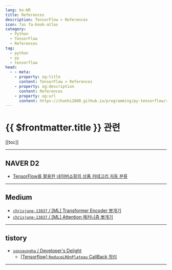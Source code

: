 ```yaml
---
lang: ko-KR
title: References
description: TensorFlow > References
icon: fas fa-book-atlas
category: 
  - Python
  - TensorFlow
  - References
tag: 
  - python
  - py
  - tensorflow
head:
  - - meta:
    - property: og:title
      content: TensorFlow > References
    - property: og:description
      content: References
    - property: og:url
      content: https://chanhi2000.github.io/programming/py-tensorflow/references.html
---
```


# {{ $frontmatter.title }} 관련

[[toc]]

---

## <FontIcon icon="iconfont icon-naver"/>NAVER D2

- [TensorFlow를 활용한 네이버쇼핑의 상품 카테고리 자동 분류](https://d2.naver.com/helloworld/1264836) <!-- TODO: 작성 (https://chanhi2000.github.io/bookshelf/d2.naver.com/1264836.md) -->

---

## <FontIcon icon="fa-brands fa-medium"/>Medium

- [`chrisjune-13837` / \[ML\] Transformer Encoder 뽀개기](https://chrisjune-13837.medium.com/ml-transformer-encoder-%EB%BD%80%EA%B0%9C%EA%B8%B0-4d10fb9b3bce?source=rss-e74406582b08------2)
- [`chrisjune-13837` / \[ML\] Attention 매커니즘 뽀개기](https://chrisjune-13837.medium.com/ml-attention-%EB%A7%A4%EC%BB%A4%EB%8B%88%EC%A6%98-%EB%BD%80%EA%B0%9C%EA%B8%B0-277dcdbb3934?source=rss-e74406582b08------2)

---

## tistory

- [`sonseungha` / Developer's Delight](https://sonseungha.tistory.com/m/)
  - [\[Tensorflow\] `ReduceLROnPlateau` CallBack 정리](https://sonseungha.tistory.com/m/727)
  <!-- END: sonseungha -->
<!-- END: tistory.com -->

---


<TagLinks />